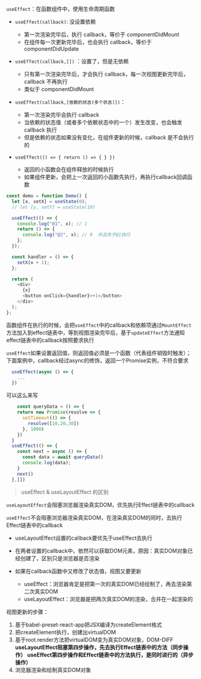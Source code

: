 `useEffect`：在函数组件中，使用生命周期函数

- `useEffect(callback)`: 没设置依赖

  - 第一次渲染完毕后，执行 callback，等价于 componentDidMount
  - 在组件每一次更新完毕后，也会执行 callback，等价于 componentDidUpdate

- `useEffect(callback,[])` ：设置了，但是无依赖

  - 只有第一次渲染完毕后，才会执行 callback，每一次视图更新完毕后，callback 不再执行
  - 类似于 componentDidMount

- `useEffect(callback,[依赖的状态(多个状态)])`：

  - 第一次渲染完毕会执行 callback
  - 当依赖的状态值（或者多个依赖状态中的一个）发生改变，也会触发 callback 执行
  - 但是依赖的状态如果没有变化，在组件更新的时候，callback 是不会执行的

- `useEffect(() => { return () => { } })`

  - 返回的小函数会在组件释放的时候执行
  - 如果组件更新，会把上一次返回的小函数先执行，再执行callback回调函数

```js
const demo = function Demo() {
  let [x, setX] = useState(0);
  // let [y, setY] = useState(10)

  useEffect(() => {
    console.log("@1", x); // 1
    return () => {
      console.log("@2", x); // 0  并且先于@1执行
    };
  });

  const handler = () => {
    setX(x + 1);
  };

  return (
    <div>
      {x}
      <button onClick={handler}>+1</button>
    </div>
  );
};
```

函数组件在执行的时候，会把`useEffect`中的callback和依赖项通过`MountEffect`方法加入到effect链表中，等到视图渲染完毕后，基于`updateEffect`方法通知effect链表中的callback按照要求执行


`useEffect`如果设置返回值，则返回值必须是一个函数（代表组件销毁时触发）；下面案例中，callback经过async的修饰，返回一个Promise实例，不符合要求

```js
  useEffect(async () => {
    ...
  })
```

可以这么来写

```js
    const queryData = () => {
    return new Promise(resolve => {
      setTimeout(() => {
        resolve([10,20,30])
      }, 1000)
    }) 
  }
  useEffect(() => {
    const next = async () => {
      const data = await queryData()
      console.log(data);
    }
    next()
  },[])
```

> useEffect & useLayoutEffect 的区别

`useLayoutEffect`会阻塞浏览器渲染真实DOM，优先执行Effect链表中的callback

`useEffect`不会阻塞浏览器渲染真实DOM，在渲染真实DOM的同时，去执行Effect链表中的callback
  
  - useLayoutEffect设置的callback要优先于useEffect去执行
  - 在两者设置的callback中，依然可以获取DOM元素，原因：真实DOM对象已经创建了，区别只是浏览器是否渲染
  - 如果在callback函数中又修改了状态值，视图又要更新
    
    - useEffect：浏览器肯定是把第一次的真实DOM已经绘制了，再去渲染第二次真实DOM
    - useLayoutEffect：浏览器是把两次真实DOM的渲染，合并在一起渲染的

视图更新的步骤：
1. 基于babel-preset-react-app把JSX编译为createElement格式
2. 把createElement执行，创建出virtualDOM
3. 基于root.render方法把virtualDOM变为真实DOM对象，DOM-DIFF
**useLayoutEffect阻塞第四步操作，先去执行Effect链表中的方法（同步操作）**
**useEffect第四步操作和Effect链表中的方法执行，是同时进行的（异步操作）**
4. 浏览器渲染和绘制真实DOM对象
